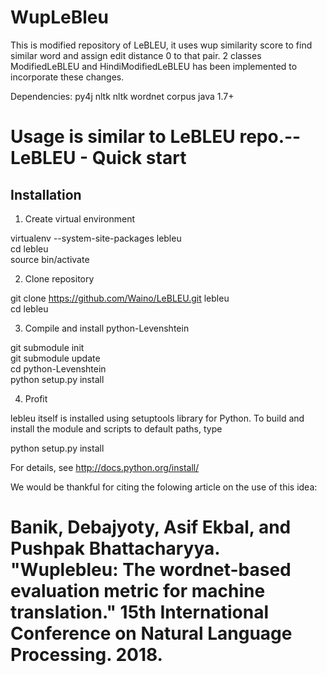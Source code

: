 # WupLeBleu


This is modified repository of LeBLEU, it uses wup similarity score to find similar word and assign edit distance 0 to that pair.
2 classes ModifiedLeBLEU and HindiModifiedLeBLEU has been implemented to incorporate these changes.

Dependencies:
py4j
nltk
nltk wordnet corpus
java 1.7+


Usage is similar to LeBLEU repo.--
LeBLEU - Quick start
===========================


Installation
------------

1) Create virtual environment

virtualenv --system-site-packages lebleu  
cd lebleu  
source bin/activate  

2) Clone repository

git clone https://github.com/Waino/LeBLEU.git lebleu  
cd lebleu  

3) Compile and install python-Levenshtein

git submodule init  
git submodule update  
cd python-Levenshtein  
python setup.py install  

4) Profit

lebleu itself is installed using setuptools library for Python.
To build and install the module and scripts to default paths, type

python setup.py install

For details, see http://docs.python.org/install/




We would be thankful for citing the folowing article on the use of this idea:

# Banik, Debajyoty, Asif Ekbal, and Pushpak Bhattacharyya. "Wuplebleu: The wordnet-based evaluation metric for machine translation." 15th International Conference on Natural Language Processing. 2018. 

